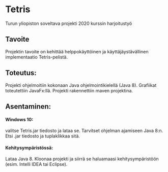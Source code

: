 # Tetris
Turun yliopiston soveltava projekti 2020 kurssin harjoitustyö
## Tavoite
Projektin tavoite on kehittää helppokäyttöinen ja käyttäjäystävällinen implementaatio Tetris-pelistä.
## Toteutus:
Projekti ohjelmoitiin kokonaan Java ohjelmointikielellä (Java 8). Grafiikat toteutettiin JavaFx:llä. Projekti rakennettiin maven projektina.
## Asentaminen:
#### Windows 10:
valitse Tetris.jar tiedosto ja lataa se. Tarvitset ohjelman ajamiseen Java 8:n. Etsi .jar tiedosto ja tuplaklikkaa sitä.
#### Kehitysympäristössä:
Lataa Java 8. Kloonaa projekti ja siirrä se haluamaasi kehitysympäristöön (esim. Intelli IDEA tai Eclipse).